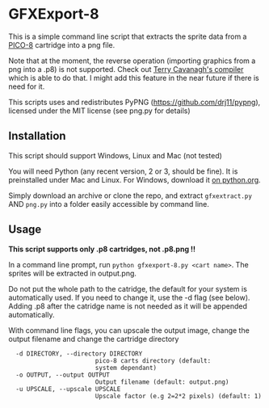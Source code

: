 # GFXExport-8

This is a simple command line script that extracts the sprite data from a [PICO-8](http://www.lexaloffle.com/pico-8.php) cartridge into a png file.

Note that at the moment, the reverse operation (importing graphics from a png into a .p8) is not supported. Check out [Terry Cavanagh's compiler](https://twitter.com/terrycavanagh/status/634123273299619840) which is able to do that. I might add this feature in the near future if there is need for it.

This scripts uses and redistributes PyPNG (https://github.com/drj11/pypng), licensed under the MIT license (see png.py for details)

## Installation
This script should support Windows, Linux and Mac (not tested)

You will need Python (any recent version, 2 or 3, should be fine). It is preinstalled under Mac and Linux. For Windows, download it [on python.org](https://www.python.org/downloads/).

Simply download an archive or clone the repo, and extract `gfxextract.py` AND `png.py` into a folder easily accessible by command line.

## Usage
**This script supports only .p8 cartridges, not .p8.png !!**

In a command line prompt, run `python gfxexport-8.py <cart name>`. The sprites will be extracted in output.png.

Do not put the whole path to the catridge, the default for your system is automatically used. If you need to change it, use the -d flag (see below). Adding .p8 after the catridge name is not needed as it will be appended automatically.

With command line flags, you can upscale the output image, change the output filename and change the cartridge directory
```
  -d DIRECTORY, --directory DIRECTORY
                        pico-8 carts directory (default:
                        system dependant)
  -o OUTPUT, --output OUTPUT
                        Output filename (default: output.png)
  -u UPSCALE, --upscale UPSCALE
                        Upscale factor (e.g 2=2*2 pixels) (default: 1)
```
